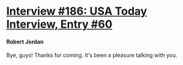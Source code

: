 # [Interview #186: USA Today Interview, Entry #60](https://www.theoryland.com/intvmain.php?i=186#60)

#### Robert Jordan

Bye, guys! Thanks for coming. It's been a pleasure talking with you.


